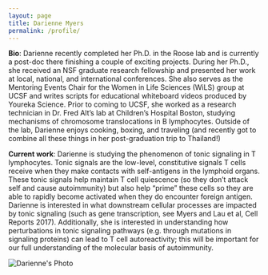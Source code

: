 ```yaml
---
layout: page
title: Darienne Myers
permalink: /profile/
---
```


**Bio**: Darienne recently completed her Ph.D. in the Roose lab and is currently a post-doc there finishing a couple of exciting projects. During her Ph.D., she received an NSF graduate research fellowship and presented her work at local, national, and international conferences. She also serves as the Mentoring Events Chair for the Women in Life Sciences (WiLS) group at UCSF and writes scripts for educational whiteboard videos produced by Youreka Science. Prior to coming to UCSF, she worked as a research technician in Dr. Fred Alt’s lab at Children’s Hospital Boston, studying mechanisms of chromosome translocations in B lymphocytes. Outside of the lab, Darienne enjoys cooking, boxing, and traveling (and recently got to combine all these things in her post-graduation trip to Thailand!)

**Current work**: Darienne is studying the phenomenon of tonic signaling in T lymphocytes. Tonic signals are the low-level, constitutive signals T cells receive when they make contacts with self-antigens in the lymphoid organs. These tonic signals help maintain T cell quiescence (so they don’t attack self and cause autoimmunity) but also help “prime” these cells so they are able to rapidly become activated when they do encounter foreign antigen. Darienne is interested in what downstream cellular processes are impacted by tonic signaling (such as gene transcription, see Myers and Lau et al, Cell Reports 2017). Additionally, she is interested in understanding how perturbations in tonic signaling pathways (e.g. through mutations in signaling proteins) can lead to T cell autoreactivity; this will be important for our full understanding of the molecular basis of autoimmunity.



![Darienne's Photo](../img/myers.jpg)

